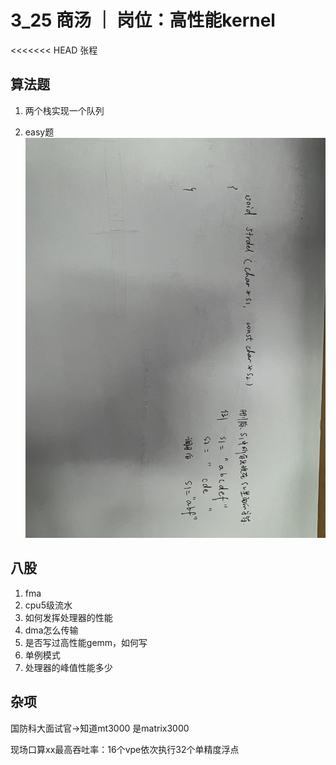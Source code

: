 # 3_25 商汤 ｜ 岗位：高性能kernel

<<<<<<< HEAD
张程

## 算法题

1. 两个栈实现一个队列

2. easy题 
![](../materials/3_25.jpg)




## 八股

1. fma
2. cpu5级流水
3. 如何发挥处理器的性能
4. dma怎么传输
5. 是否写过高性能gemm，如何写
6. 单例模式
7. 处理器的峰值性能多少

## 杂项
国防科大面试官->知道mt3000 是matrix3000

现场口算xx最高吞吐率：16个vpe依次执行32个单精度浮点